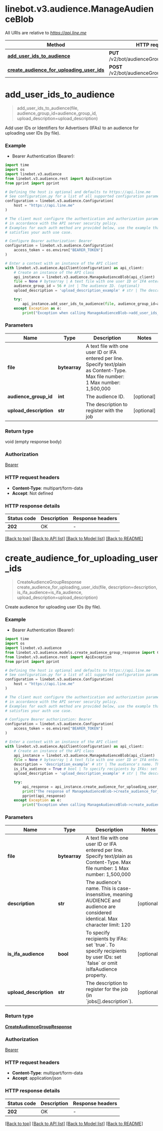 # linebot.v3.audience.ManageAudienceBlob

All URIs are relative to *https://api.line.me*

Method | HTTP request | Description
------------- | ------------- | -------------
[**add_user_ids_to_audience**](ManageAudienceBlob.md#add_user_ids_to_audience) | **PUT** /v2/bot/audienceGroup/upload/byFile | 
[**create_audience_for_uploading_user_ids**](ManageAudienceBlob.md#create_audience_for_uploading_user_ids) | **POST** /v2/bot/audienceGroup/upload/byFile | 


# **add_user_ids_to_audience**
> add_user_ids_to_audience(file, audience_group_id=audience_group_id, upload_description=upload_description)



Add user IDs or Identifiers for Advertisers (IFAs) to an audience for uploading user IDs (by file).

### Example

* Bearer Authentication (Bearer):
```python
import time
import os
import linebot.v3.audience
from linebot.v3.audience.rest import ApiException
from pprint import pprint

# Defining the host is optional and defaults to https://api.line.me
# See configuration.py for a list of all supported configuration parameters.
configuration = linebot.v3.audience.Configuration(
    host = "https://api.line.me"
)

# The client must configure the authentication and authorization parameters
# in accordance with the API server security policy.
# Examples for each auth method are provided below, use the example that
# satisfies your auth use case.

# Configure Bearer authorization: Bearer
configuration = linebot.v3.audience.Configuration(
    access_token = os.environ["BEARER_TOKEN"]
)

# Enter a context with an instance of the API client
with linebot.v3.audience.ApiClient(configuration) as api_client:
    # Create an instance of the API class
    api_instance = linebot.v3.audience.ManageAudienceBlob(api_client)
    file = None # bytearray | A text file with one user ID or IFA entered per line. Specify text/plain as Content-Type. Max file number: 1 Max number: 1,500,000 
    audience_group_id = 56 # int | The audience ID. (optional)
    upload_description = 'upload_description_example' # str | The description to register with the job (optional)

    try:
        api_instance.add_user_ids_to_audience(file, audience_group_id=audience_group_id, upload_description=upload_description)
    except Exception as e:
        print("Exception when calling ManageAudienceBlob->add_user_ids_to_audience: %s\n" % e)
```


### Parameters

Name | Type | Description  | Notes
------------- | ------------- | ------------- | -------------
 **file** | **bytearray**| A text file with one user ID or IFA entered per line. Specify text/plain as Content-Type. Max file number: 1 Max number: 1,500,000  | 
 **audience_group_id** | **int**| The audience ID. | [optional] 
 **upload_description** | **str**| The description to register with the job | [optional] 

### Return type

void (empty response body)

### Authorization

[Bearer](../README.md#Bearer)

### HTTP request headers

 - **Content-Type**: multipart/form-data
 - **Accept**: Not defined

### HTTP response details
| Status code | Description | Response headers |
|-------------|-------------|------------------|
**202** | OK |  -  |

[[Back to top]](#) [[Back to API list]](../README.md#documentation-for-api-endpoints) [[Back to Model list]](../README.md#documentation-for-models) [[Back to README]](../README.md)

# **create_audience_for_uploading_user_ids**
> CreateAudienceGroupResponse create_audience_for_uploading_user_ids(file, description=description, is_ifa_audience=is_ifa_audience, upload_description=upload_description)



Create audience for uploading user IDs (by file).

### Example

* Bearer Authentication (Bearer):
```python
import time
import os
import linebot.v3.audience
from linebot.v3.audience.models.create_audience_group_response import CreateAudienceGroupResponse
from linebot.v3.audience.rest import ApiException
from pprint import pprint

# Defining the host is optional and defaults to https://api.line.me
# See configuration.py for a list of all supported configuration parameters.
configuration = linebot.v3.audience.Configuration(
    host = "https://api.line.me"
)

# The client must configure the authentication and authorization parameters
# in accordance with the API server security policy.
# Examples for each auth method are provided below, use the example that
# satisfies your auth use case.

# Configure Bearer authorization: Bearer
configuration = linebot.v3.audience.Configuration(
    access_token = os.environ["BEARER_TOKEN"]
)

# Enter a context with an instance of the API client
with linebot.v3.audience.ApiClient(configuration) as api_client:
    # Create an instance of the API class
    api_instance = linebot.v3.audience.ManageAudienceBlob(api_client)
    file = None # bytearray | A text file with one user ID or IFA entered per line. Specify text/plain as Content-Type. Max file number: 1 Max number: 1,500,000 
    description = 'description_example' # str | The audience's name. This is case-insensitive, meaning AUDIENCE and audience are considered identical. Max character limit: 120  (optional)
    is_ifa_audience = True # bool | To specify recipients by IFAs: set `true`. To specify recipients by user IDs: set `false` or omit isIfaAudience property.  (optional)
    upload_description = 'upload_description_example' # str | The description to register for the job (in `jobs[].description`).  (optional)

    try:
        api_response = api_instance.create_audience_for_uploading_user_ids(file, description=description, is_ifa_audience=is_ifa_audience, upload_description=upload_description)
        print("The response of ManageAudienceBlob->create_audience_for_uploading_user_ids:\n")
        pprint(api_response)
    except Exception as e:
        print("Exception when calling ManageAudienceBlob->create_audience_for_uploading_user_ids: %s\n" % e)
```


### Parameters

Name | Type | Description  | Notes
------------- | ------------- | ------------- | -------------
 **file** | **bytearray**| A text file with one user ID or IFA entered per line. Specify text/plain as Content-Type. Max file number: 1 Max number: 1,500,000  | 
 **description** | **str**| The audience&#39;s name. This is case-insensitive, meaning AUDIENCE and audience are considered identical. Max character limit: 120  | [optional] 
 **is_ifa_audience** | **bool**| To specify recipients by IFAs: set &#x60;true&#x60;. To specify recipients by user IDs: set &#x60;false&#x60; or omit isIfaAudience property.  | [optional] 
 **upload_description** | **str**| The description to register for the job (in &#x60;jobs[].description&#x60;).  | [optional] 

### Return type

[**CreateAudienceGroupResponse**](CreateAudienceGroupResponse.md)

### Authorization

[Bearer](../README.md#Bearer)

### HTTP request headers

 - **Content-Type**: multipart/form-data
 - **Accept**: application/json

### HTTP response details
| Status code | Description | Response headers |
|-------------|-------------|------------------|
**202** | OK |  -  |

[[Back to top]](#) [[Back to API list]](../README.md#documentation-for-api-endpoints) [[Back to Model list]](../README.md#documentation-for-models) [[Back to README]](../README.md)

